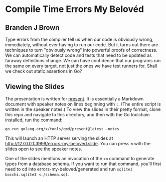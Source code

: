 # Compile Time Errors My Belovéd
## Branden J Brown

Type errors from the compiler tell us when our code is obviously wrong, immediately, without ever having to run our code.
But it turns out there are techniques to turn "obviously wrong" into powerful proofs of correctness.
We can automatically detect code and tests that need to be updated as faraway definitions change.
We can have confidence that our programs run the same on every target, not just the ones we have test runners for.
Shall we check out static assertions in Go?

## Viewing the Slides

The presentation is written for [present](https://pkg.go.dev/golang.org/x/tools/cmd/present).
It is essentially a Markdown document with speaker notes on lines beginning with `:`. (The entire script is written in the speaker notes.)
To view the slides in their pretty format, clone this repo and navigate to this directory, and then with the Go toolchain installed, run the command:

	go run golang.org/x/tools/cmd/present@latest -notes

This will launch an HTTP server serving the slides at http://127.0.0.1:3999/errors-my-beloved.slide.
You can press `n` with the slides open to see the speaker notes.

One of the slides mentions an invocation of the `xo` command to generate types from a database schema.
If you want to run that command, you'll first need to cd into errors-my-beloved/generated and run `sqlite3 bocchi.sqlite3 <./schema.sql`.
